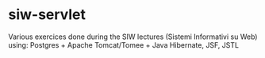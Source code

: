 # siw-servlet

Various exercices done during the SIW lectures (Sistemi Informativi su Web) using:
Postgres + Apache Tomcat/Tomee + Java Hibernate, JSF, JSTL
